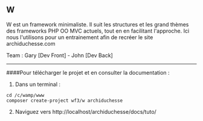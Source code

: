 ## W

W est un framework minimaliste. Il suit les structures et les grand thèmes des frameworks PHP OO MVC actuels, tout en en facilitant l'approche. 
Ici nous l'utilisons pour un entrainement afin de recréer le site archiduchesse.com

Team : Gary [Dev Front] - John [Dev Back]

---

####Pour télécharger le projet et en consulter la documentation :

1. Dans un terminal : 

  ```
  cd /c/wamp/www
  composer create-project wf3/w archiduchesse
  ```

2. Naviguez vers http://localhost/archiduchesse/docs/tuto/

